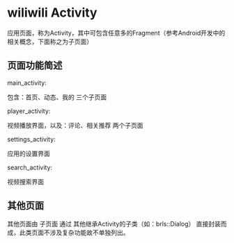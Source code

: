 # wiliwili Activity

应用页面，称为Activity，其中可包含任意多的Fragment（参考Android开发中的相关概念，下面称之为子页面）

## 页面功能简述

main_activity:

包含：首页、动态、我的 三个子页面


player_activity:

视频播放界面，以及：评论、相关推荐 两个子页面


settings_activity:

应用的设置界面


search_activity:

视频搜索界面


## 其他页面

其他页面由 子页面 通过 其他继承Activity的子类（如：brls::Dialog） 直接封装而成，此类页面不涉及复杂功能故不单独列出。
